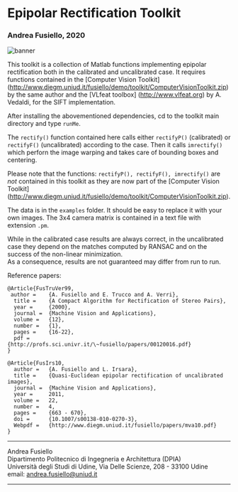 
# Epipolar Rectification Toolkit

### Andrea Fusiello, 2020


![banner](http://www.diegm.uniud.it/%7Efusiello/demo/rect/banner.jpg)


This toolkit is a collection of Matlab functions implementing
epipolar rectification both in the calibrated and uncalibrated
case.  It requires functions contained in the [Computer Vision
Toolkit]
(http://www.diegm.uniud.it/fusiello/demo/toolkit/ComputerVisionToolkit.zip)
by the same author and the [VLfeat toolbox] (http://www.vlfeat.org)
by A. Vedaldi, for the SIFT implementation.

After installing the abovementioned dependencies, cd to the
toolkit main directory and type `runMe`.

The `rectify()` function contained here calls either
`rectifyP()` (calibrated) or `rectifyF()` (uncalibrated) according to
the case. Then it calls `imrectify()` which perforn the image
warping and takes care of bounding boxes and centering.

Please note that the functions: `rectifyP(), rectifyF(),
imrectify()` are *not* contained in this toolkit as they are now
part of the [Computer Vision Toolkit]
(http://www.diegm.uniud.it/fusiello/demo/toolkit/ComputerVisionToolkit.zip).

The data is in the `examples` folder. It should be easy to
replace it with your own images. The 3x4 camera matrix
is contained in a text file with extension `.pm`.

While in the calibrated case results are always correct, 
in the uncalibrated case they depend on the matches computed
by RANSAC and on the success of the non-linear minimization.  
As a consequence, results are not guaranteed may differ from
run to run.

Reference papers:

	@Article{FusTruVer99,
	 author = 	 {A. Fusiello and E. Trucco and A. Verri},
	  title = 	 {A Compact Algorithm for Rectification of Stereo Pairs},
	  year = 	 {2000},
	  journal =  {Machine Vision and Applications},
	  volume = 	 {12},
	  number = 	 {1},
	  pages = 	 {16-22},
	  pdf =      {http://profs.sci.univr.it/\~fusiello/papers/00120016.pdf}
	}

	@Article{FusIrs10,
	  author =	 {A. Fusiello and L. Irsara},
	  title =	 {Quasi-Euclidean epipolar rectification of uncalibrated images},
	  journal =	 {Machine Vision and Applications},
	  year =	 2011,
	  volume =	 22,
	  number =	 4,
	  pages =	 {663 - 670},
	  doi =		 {10.1007/s00138-010-0270-3},
	  Webpdf =	 {http://www.diegm.uniud.it/fusiello/papers/mva10.pdf}
	}
	


---
Andrea Fusiello                
Dipartimento Politecnico di Ingegneria e Architettura (DPIA)  
Università degli Studi di Udine, Via Delle Scienze, 208 - 33100 Udine  
email: <andrea.fusiello@uniud.it>

---
